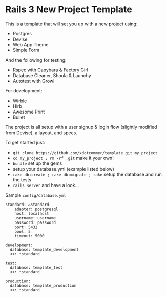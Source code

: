 Rails 3 New Project Template
============================

This is a template that will set you up with a new project using:

* Postgres
* Devise
* Web App Theme
* Simple Form

And the following for testing:

* Rspec with Capybara & Factory Girl
* Database Cleaner, Shoula & Launchy
* Autotest with Growl

For development:

* Wirble
* Hirb
* Awesome Print
* Bullet

The project is all setup with a user signup & login flow (slightly modified from Devise), a layout, and specs.

To get started just:

* `git clone https://github.com/xdotcommer/template.git my_project`
* `cd my_project ; rm -rf .git` make it your own!
* `bundle` set up the gems
* setup your database.yml (example listed below)
* `rake db:create ; rake db:migrate ; rake` setup the database and run the tests
* `rails server` and have a look...

Sample `config/database.yml`

	standard: &standard
		adapter: postgresql
		host: localhost
		username: username
		password: password
		port: 5432
		pool: 5
		timeout: 5000
	
	development:
	  database: template_development
	  <<: *standard

	test:
	  database: template_test
	  <<: *standard

	production:
	  database: template_production
	  <<: *standard
